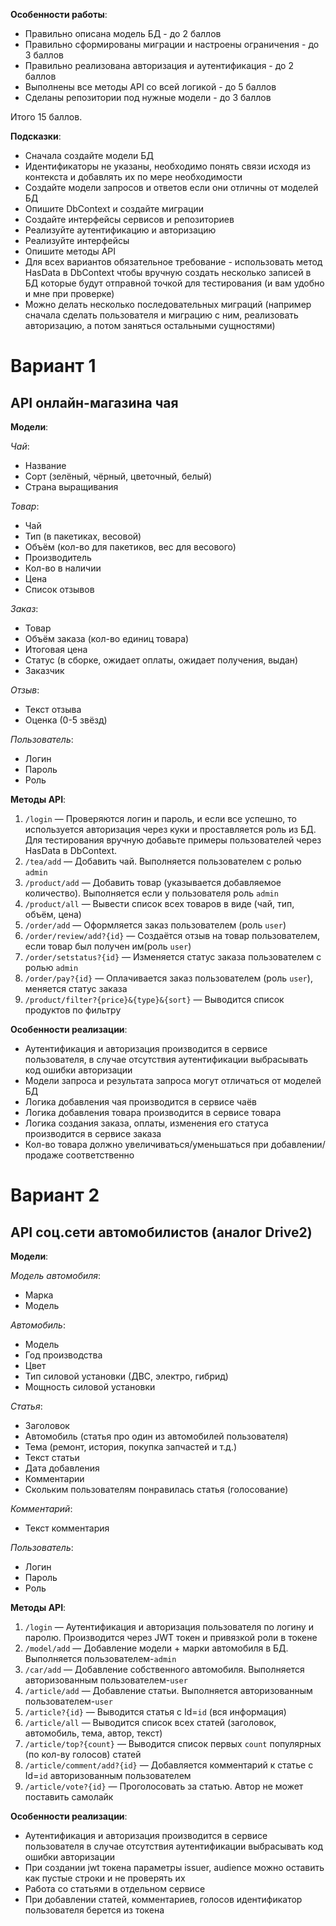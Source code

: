 **Особенности работы**:
- Правильно описана модель БД - до 2 баллов
- Правильно сформированы миграции и настроены ограничения - до 3 баллов
- Правильно реализована авторизация и аутентификация - до 2 баллов
- Выполнены все методы API со всей логикой - до 5 баллов
- Сделаны репозитории под нужные модели - до 3 баллов

Итого 15 баллов.

**Подсказки**:
- Сначала создайте модели БД
- Идентификаторы не указаны, необходимо понять связи исходя из контекста и добавлять их по мере необходимости
- Создайте модели запросов и ответов если они отличны от моделей БД
- Опишите DbContext и создайте миграции
- Создайте интерфейсы сервисов и репозиториев
- Реализуйте аутентификацию и авторизацию
- Реализуйте интерфейсы 
- Опишите методы API  
- Для всех вариантов обязательное требование - использовать метод HasData в DbContext чтобы вручную создать несколько записей в БД которые будут отправной точкой для тестирования (и вам удобно и мне при проверке)
- Можно делать несколько последовательных миграций (например сначала сделать пользователя и миграцию с ним, реализовать авторизацию, а потом заняться остальными сущностями)

# Вариант 1
## API онлайн-магазина чая
**Модели**:

_Чай_:
- Название
- Сорт (зелёный, чёрный, цветочный, белый)
- Страна выращивания

_Товар_:
- Чай
- Тип (в пакетиках, весовой)
- Объём (кол-во для пакетиков, вес для весового)
- Производитель
- Кол-во в наличии
- Цена
- Список отзывов

_Заказ_:
- Товар
- Объём заказа (кол-во единиц товара)
- Итоговая цена
- Статус (в сборке, ожидает оплаты, ожидает получения, выдан)
- Заказчик

_Отзыв_:
- Текст отзыва
- Оценка (0-5 звёзд)

_Пользователь_:
- Логин
- Пароль
- Роль

**Методы API**:
1. `/login` — Проверяются логин и пароль, и если все успешно, то используется авторизация через куки и проставляется роль из БД. Для тестирования вручную добавьте примеры пользователей через HasData в DbContext.
2. `/tea/add` — Добавить чай. Выполняется пользователем с ролью `admin`
3. `/product/add` — Добавить товар (указывается добавляемое количество). Выполняется если у пользователя роль `admin`
4. `/product/all` — Вывести список всех товаров в виде (чай, тип, объём, цена)
5. `/order/add` — Оформляется заказ пользователем (роль `user`)
6. `/order/review/add?{id}` — Создаётся отзыв на товар пользователем, если товар был получен им(роль `user`)
7. `/order/setstatus?{id}` — Изменяется статус заказа пользователем с ролью `admin`
8. `/order/pay?{id}` — Оплачивается заказ пользователем (роль `user`), меняется статус заказа
9. `/product/filter?{price}&{type}&{sort}` — Выводится список продуктов по фильтру

**Особенности реализации**:
- Аутентификация и авторизация производится в сервисе пользователя, в случае отсутствия аутентификации выбрасывать код ошибки авторизации
- Модели запроса и результата запроса могут отличаться от моделей БД
- Логика добавления чая производится в сервисе чаёв
- Логика добавления товара производится в сервисе товара
- Логика создания заказа, оплаты, изменения его статуса производится в сервисе заказа
- Кол-во товара должно увеличиваться/уменьшаться при добавлении/продаже соответственно

# Вариант 2
## API соц.сети автомобилистов (аналог Drive2)
**Модели**:

_Модель автомобиля_:
- Марка
- Модель

_Автомобиль_:
- Модель
- Год производства
- Цвет
- Тип силовой установки (ДВС, электро, гибрид)
- Мощность силовой установки

_Статья_:
- Заголовок
- Автомобиль (статья про один из автомобилей пользователя)
- Тема (ремонт, история, покупка запчастей и т.д.)
- Текст статьи
- Дата добавления
- Комментарии
- Скольким пользователям понравилась статья (голосование)

_Комментарий_:
- Текст комментария

_Пользователь_:
- Логин
- Пароль
- Роль

**Методы API**:
1. `/login` — Аутентификация и авторизация пользователя по логину и паролю. Производится через JWT токен и привязкой роли в токене
2. `/model/add` — Добавление модели + марки автомобиля в БД. Выполняется пользователем-`admin`
3. `/car/add` — Добавление собственного автомобиля. Выполняется авторизованным пользователем-`user`
4. `/article/add` — Добавление статьи. Выполняется авторизованным пользователем-`user`
5. `/article?{id}` — Выводится статья с Id=`id` (вся информация)
6. `/article/all` — Выводится список всех статей (заголовок, автомобиль, тема, автор, текст)
7. `/article/top?{count}` — Выводится список первых `count` популярных (по кол-ву голосов) статей
8. `/article/comment/add?{id}` — Добавляется комментарий к статье с Id=`id` авторизованным пользователем
9. `/article/vote?{id}` — Проголосовать за статью. Автор не может поставить самолайк

**Особенности реализации**:
- Аутентификация и авторизация производится в сервисе пользователя в случае отсутствия аутентификации выбрасывать код ошибки авторизации
- При создании jwt токена параметры issuer, audience можно оставить как пустые строки и не проверять их
- Работа со статьями в отдельном сервисе
- При добавлении статей, комментариев, голосов идентификатор пользователя берется из токена
